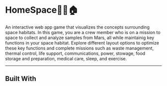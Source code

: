 # HomeSpace🚀💫🏠
An interactive web app game that visualizes the concepts surrounding space habitats. In this game, you are a crew member who is on a mission to space to collect and analyze samples from Mars, all while maintainig key functions in your space habitat. Explore different layout options to optimize these key functions and complete missions such as waste management, thermal control, life support, communications, power, stowage, food storage and preparation, medical care, sleep, and exercise.

---


## Built With



## 
